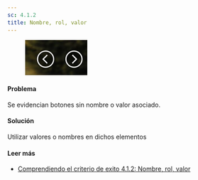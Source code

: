 ```yaml
---
sc: 4.1.2
title: Nombre, rol, valor
---
```


<figure>

![alt text](images/arrowbuttons.png) 

</figure>

#### Problema

Se evidencian botones sin nombre o valor asociado.

#### Solución

Utilizar valores o nombres en dichos elementos

#### Leer más

- [Comprendiendo el criterio de exito 4.1.2: Nombre, rol, valor](https://www.w3.org/WAI/WCAG21/Understanding/name-role-value.html)